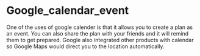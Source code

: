 # Google_calendar_event
One of the uses of google calender is that it allows you to create a plan as an event. You can also share the plan with your friends and it will remind them to get prepared.   Google also integrated other products with calendar so Google Maps would direct you to the location automatically. 
